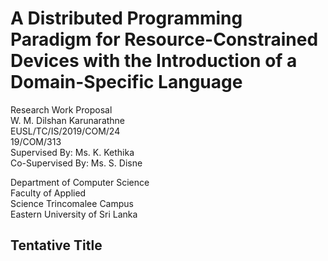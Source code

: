 # A Distributed Programming Paradigm for Resource-Constrained Devices with the Introduction of a Domain-Specific Language

Research Work Proposal  
W. M. Dilshan Karunarathne  
EUSL/TC/IS/2019/COM/24  
19/COM/313  
Supervised By: Ms. K. Kethika  
Co-Supervised By: Ms. S. Disne  

Department of Computer Science  
Faculty of Applied  
Science Trincomalee Campus  
Eastern University of Sri Lanka  

## Tentative Title


